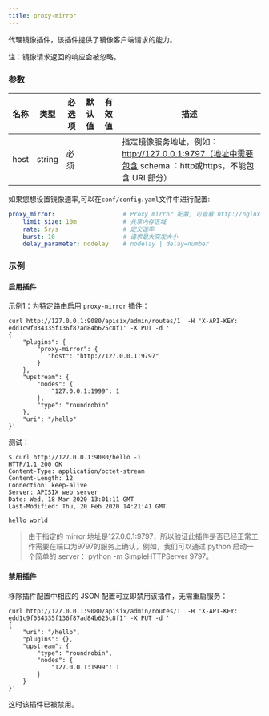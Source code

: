 ```yaml
---
title: proxy-mirror
---
```


<!--
#
# Licensed to the Apache Software Foundation (ASF) under one or more
# contributor license agreements.  See the NOTICE file distributed with
# this work for additional information regarding copyright ownership.
# The ASF licenses this file to You under the Apache License, Version 2.0
# (the "License"); you may not use this file except in compliance with
# the License.  You may obtain a copy of the License at
#
#     http://www.apache.org/licenses/LICENSE-2.0
#
# Unless required by applicable law or agreed to in writing, software
# distributed under the License is distributed on an "AS IS" BASIS,
# WITHOUT WARRANTIES OR CONDITIONS OF ANY KIND, either express or implied.
# See the License for the specific language governing permissions and
# limitations under the License.
#
-->

代理镜像插件，该插件提供了镜像客户端请求的能力。

注：镜像请求返回的响应会被忽略。

### 参数

| 名称 | 类型   | 必选项 | 默认值 | 有效值 | 描述                                                                                                    |
| ---- | ------ | ------ | ------ | ------ | ------------------------------------------------------------------------------------------------------- |
| host | string | 必须   |        |        | 指定镜像服务地址，例如：http://127.0.0.1:9797（地址中需要包含 schema ：http或https，不能包含 URI 部分） |

如果您想设置镜像速率,可以在`conf/config.yaml`文件中进行配置:
```yaml
proxy_mirror:                   # Proxy mirror 配置, 可查看 http://nginx.org/en/docs/http/ngx_http_limit_req_module.html
    limit_size: 10m             # 共享内存区域
    rate: 5r/s                  # 定义速率
    burst: 10                   # 请求最大突发大小
    delay_parameter: nodelay    # nodelay | delay=number
```

### 示例

#### 启用插件

示例1：为特定路由启用 `proxy-mirror` 插件：

```shell
curl http://127.0.0.1:9080/apisix/admin/routes/1  -H 'X-API-KEY: edd1c9f034335f136f87ad84b625c8f1' -X PUT -d '
{
    "plugins": {
        "proxy-mirror": {
           "host": "http://127.0.0.1:9797"
        }
    },
    "upstream": {
        "nodes": {
            "127.0.0.1:1999": 1
        },
        "type": "roundrobin"
    },
    "uri": "/hello"
}'
```

测试：

```shell
$ curl http://127.0.0.1:9080/hello -i
HTTP/1.1 200 OK
Content-Type: application/octet-stream
Content-Length: 12
Connection: keep-alive
Server: APISIX web server
Date: Wed, 18 Mar 2020 13:01:11 GMT
Last-Modified: Thu, 20 Feb 2020 14:21:41 GMT

hello world
```

> 由于指定的 mirror 地址是127.0.0.1:9797，所以验证此插件是否已经正常工作需要在端口为9797的服务上确认，例如，我们可以通过 python 启动一个简单的 server： python -m SimpleHTTPServer 9797。

#### 禁用插件

移除插件配置中相应的 JSON 配置可立即禁用该插件，无需重启服务：

```shell
curl http://127.0.0.1:9080/apisix/admin/routes/1  -H 'X-API-KEY: edd1c9f034335f136f87ad84b625c8f1' -X PUT -d '
{
    "uri": "/hello",
    "plugins": {},
    "upstream": {
        "type": "roundrobin",
        "nodes": {
            "127.0.0.1:1999": 1
        }
    }
}'
```

这时该插件已被禁用。
